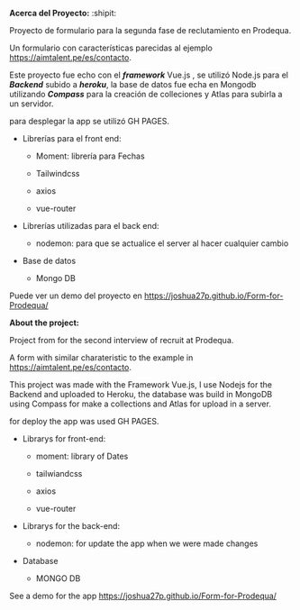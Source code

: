 **Acerca del Proyecto:** :shipit:


Proyecto de formulario para la segunda fase de reclutamiento en Prodequa.

Un formulario con características parecidas al ejemplo https://aimtalent.pe/es/contacto.

Este proyecto fue echo con el **_framework_** Vue.js , se utilizó Node.js para el **_Backend_** subido a **_heroku_**, la base de datos fue echa en Mongodb utilizando **_Compass_** para la creación de 
colleciones y Atlas para subirla a un servidor.

para desplegar la app se utilizó GH PAGES.

- Librerías para el front end: 

  - Moment: librería para Fechas

  - Tailwindcss

  - axios

  - vue-router


- Librerías utilizadas para el back end:


  - nodemon: para que se actualice el server al hacer cualquier cambio

- Base de datos

  - Mongo DB

Puede ver un demo del proyecto en https://joshua27p.github.io/Form-for-Prodequa/

**About the project:**


Project from for the second interview of recruit at Prodequa.

A form with similar charateristic to the example in https://aimtalent.pe/es/contacto.

This project was made with the Framework Vue.js, I use Nodejs for the Backend and uploaded to Heroku, the database was build in MongoDB using Compass for make a collections and Atlas for upload in a server.

for deploy the app was used GH PAGES.

- Librarys for front-end:


  - moment: library of Dates

  - tailwiandcss

  - axios

  - vue-router

- Librarys for the back-end:

  - nodemon: for update the app when we were made changes

- Database

  - MONGO DB


See a demo for the app https://joshua27p.github.io/Form-for-Prodequa/
